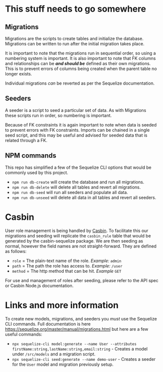 
# This stuff needs to go somewhere
## Migrations
Migrations are the scripts to create tables and initialize the database. Migrations can be written to run after the initial migration takes place.

It is important to note that the migrations run in sequential order, so using a numbering system is important. It is also important to note that FK columns and relationships can be ***and should be*** defined as their own migrations. This is to prevent errors of columns being created when the parent table no longer exists.

Individual migrations _can_ be reverted as per the Sequelize documentation.

## Seeders
A seeder is a script to seed a particular set of data. As with Migrations these scripts run in order, so numbering is important.

Because of FK constraints it is again important to note when data is seeded to prevent errors with FK constraints. Imports can be chained in a single seed script, and this may be useful and advised for seeded data that is related through a FK.

## NPM commands
This repo has simplified a few of the Sequelize CLI options that would be commonly used by this project.
- `npm run db-create` will create the database and run all migrations.
- `npm run db-delete` will delete all tables and revert all migrations.
- `npm run db-seed` will run all seeders and populate all data.
- `npm run db-unseed` will delete all data in all tables and revert all seeders.

# Casbin
User role management is being handled by [Casbin](https://casbin.org/). To facilitate this our migrations and seeding will replicate the `casbin_rule` table that would be generated by the casbin-sequelize package. We are then seeding as normal, however the field names are not straight-forward. They are defined as follows:
- `role` = The plain-text name of the role. _Example:_ `admin`
- `path` = The path the role has access to. _Example:_ `/user`
- `method` = The http method that can be hit. _Example_ `GET`

For use and management of roles after seeding, please refer to the API spec or Casbin Node.js documentation.

# Links and more information
To create new models, migrations, and seeders you _must_ use the Sequelize CLI commands. Full documentation is here https://sequelize.org/master/manual/migrations.html but here are a few useful commands:
- `npx sequelize-cli model:generate --name User --attributes firstName:string,lastName:string,email:string` - Creates a model under `/src/models` and a migration script.
- `npx sequelize-cli seed:generate --name demo-user` - Creates a seeder for the `User` model and migration previously setup.

